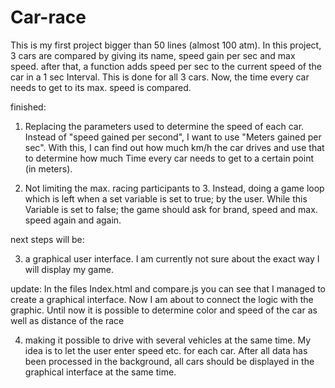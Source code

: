 # Car-race
This is my first project bigger than 50 lines (almost 100 atm). In this project, 3 cars are compared by giving its name, speed gain per sec and max speed. after that, a function adds speed per sec to the current speed of the car in a 1 sec Interval. This is done for all 3 cars. Now, the time every car needs to get to its max. speed is compared. 

finished: 

1. Replacing the parameters used to determine the speed of each car. Instead of "speed gained per second", I want to use "Meters gained per sec". With this, I can find out how much km/h the car drives and use that to determine how much Time every car needs to get to a certain point (in meters).

2. Not limiting the max. racing participants to 3. Instead, doing a game loop which is left when a set variable is set to true; by the user. While this Variable is set to false; the game should ask for brand, speed and max. speed again and again. 

next steps will be:

3. a graphical user interface. I am currently not sure about the exact way I will display my game.

update: In the files Index.html and compare.js you can see that I managed to create a graphical interface. Now I am about to connect the logic with the graphic. Until now it is possible to determine color and speed of the car as well as distance of the race

4. making it possible to drive with several vehicles at the same time. My idea is to let the user enter speed etc. for each car. After all data has been processed in the background, all cars should be displayed in the graphical interface at the same time. 
